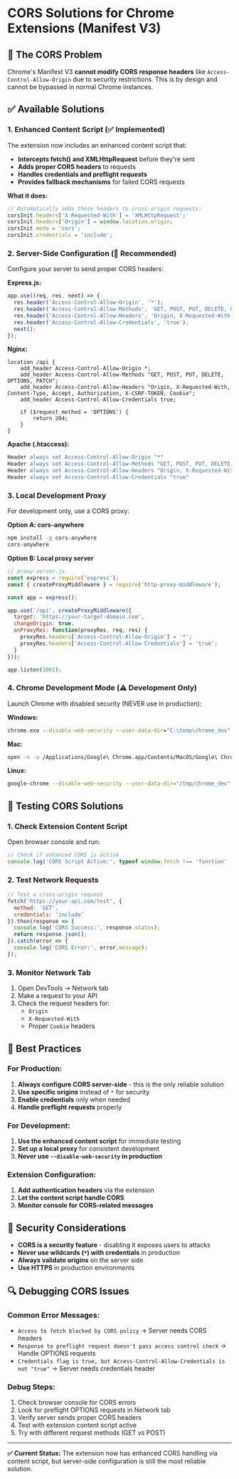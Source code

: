 # CORS Solutions for Chrome Extensions (Manifest V3)

## 🚨 **The CORS Problem**

Chrome's Manifest V3 **cannot modify CORS response headers** like `Access-Control-Allow-Origin` due to security restrictions. This is by design and cannot be bypassed in normal Chrome instances.

## ✅ **Available Solutions**

### **1. Enhanced Content Script (✅ Implemented)**

The extension now includes an enhanced content script that:

- **Intercepts fetch() and XMLHttpRequest** before they're sent
- **Adds proper CORS headers** to requests
- **Handles credentials and preflight requests**
- **Provides fallback mechanisms** for failed CORS requests

**What it does:**
```javascript
// Automatically adds these headers to cross-origin requests:
corsInit.headers['X-Requested-With'] = 'XMLHttpRequest';
corsInit.headers['Origin'] = window.location.origin;
corsInit.mode = 'cors';
corsInit.credentials = 'include';
```

### **2. Server-Side Configuration (🎯 Recommended)**

Configure your server to send proper CORS headers:

**Express.js:**
```javascript
app.use((req, res, next) => {
  res.header('Access-Control-Allow-Origin', '*');
  res.header('Access-Control-Allow-Methods', 'GET, POST, PUT, DELETE, OPTIONS, PATCH');
  res.header('Access-Control-Allow-Headers', 'Origin, X-Requested-With, Content-Type, Accept, Authorization, X-CSRF-TOKEN, Cookie');
  res.header('Access-Control-Allow-Credentials', 'true');
  next();
});
```

**Nginx:**
```nginx
location /api {
    add_header Access-Control-Allow-Origin *;
    add_header Access-Control-Allow-Methods "GET, POST, PUT, DELETE, OPTIONS, PATCH";
    add_header Access-Control-Allow-Headers "Origin, X-Requested-With, Content-Type, Accept, Authorization, X-CSRF-TOKEN, Cookie";
    add_header Access-Control-Allow-Credentials true;
    
    if ($request_method = 'OPTIONS') {
        return 204;
    }
}
```

**Apache (.htaccess):**
```apache
Header always set Access-Control-Allow-Origin "*"
Header always set Access-Control-Allow-Methods "GET, POST, PUT, DELETE, OPTIONS, PATCH"
Header always set Access-Control-Allow-Headers "Origin, X-Requested-With, Content-Type, Accept, Authorization, X-CSRF-TOKEN, Cookie"
Header always set Access-Control-Allow-Credentials "true"
```

### **3. Local Development Proxy**

For development only, use a CORS proxy:

**Option A: cors-anywhere**
```bash
npm install -g cors-anywhere
cors-anywhere
```

**Option B: Local proxy server**
```javascript
// proxy-server.js
const express = require('express');
const { createProxyMiddleware } = require('http-proxy-middleware');

const app = express();

app.use('/api', createProxyMiddleware({
  target: 'https://your-target-domain.com',
  changeOrigin: true,
  onProxyRes: function(proxyRes, req, res) {
    proxyRes.headers['Access-Control-Allow-Origin'] = '*';
    proxyRes.headers['Access-Control-Allow-Credentials'] = 'true';
  }
}));

app.listen(3001);
```

### **4. Chrome Development Mode (⚠️ Development Only)**

Launch Chrome with disabled security (NEVER use in production):

**Windows:**
```cmd
chrome.exe --disable-web-security --user-data-dir="C:\temp\chrome_dev" --disable-features=VizDisplayCompositor
```

**Mac:**
```bash
open -n -a /Applications/Google\ Chrome.app/Contents/MacOS/Google\ Chrome --args --user-data-dir="/tmp/chrome_dev" --disable-web-security
```

**Linux:**
```bash
google-chrome --disable-web-security --user-data-dir="/tmp/chrome_dev"
```

## 🔧 **Testing CORS Solutions**

### **1. Check Extension Content Script**
Open browser console and run:
```javascript
// Check if enhanced CORS is active
console.log('CORS Script Active:', typeof window.fetch !== 'function' || window.fetch.toString().includes('Enhanced CORS'));
```

### **2. Test Network Requests**
```javascript
// Test a cross-origin request
fetch('https://your-api.com/test', {
  method: 'GET',
  credentials: 'include'
}).then(response => {
  console.log('CORS Success:', response.status);
  return response.json();
}).catch(error => {
  console.log('CORS Error:', error.message);
});
```

### **3. Monitor Network Tab**
1. Open DevTools → Network tab
2. Make a request to your API
3. Check the request headers for:
   - `Origin`
   - `X-Requested-With`
   - Proper `Cookie` headers

## 🎯 **Best Practices**

### **For Production:**
1. **Always configure CORS server-side** - this is the only reliable solution
2. **Use specific origins** instead of `*` for security
3. **Enable credentials** only when needed
4. **Handle preflight requests** properly

### **For Development:**
1. **Use the enhanced content script** for immediate testing
2. **Set up a local proxy** for consistent development
3. **Never use `--disable-web-security` in production**

### **Extension Configuration:**
1. **Add authentication headers** via the extension
2. **Let the content script handle CORS**
3. **Monitor console for CORS-related messages**

## 🚨 **Security Considerations**

- **CORS is a security feature** - disabling it exposes users to attacks
- **Never use wildcards (`*`) with credentials** in production
- **Always validate origins** on the server side
- **Use HTTPS** in production environments

## 🔍 **Debugging CORS Issues**

### **Common Error Messages:**
- `Access to fetch blocked by CORS policy` → Server needs CORS headers
- `Response to preflight request doesn't pass access control check` → Handle OPTIONS requests
- `Credentials flag is true, but Access-Control-Allow-Credentials is not "true"` → Server needs credentials header

### **Debug Steps:**
1. Check browser console for CORS errors
2. Look for preflight OPTIONS requests in Network tab
3. Verify server sends proper CORS headers
4. Test with extension content script active
5. Try with different request methods (GET vs POST)

---

**✅ Current Status:** The extension now has enhanced CORS handling via content script, but server-side configuration is still the most reliable solution. 